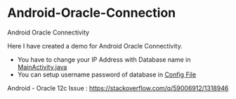 # Android-Oracle-Connection
Android Oracle Connectivity

Here I have created a demo for Android Oracle Connectivity.

- You have to change your IP Address with Database name in [MainActivity.java](https://github.com/pratikbutani/Android-Oracle-Connection/blob/master/app/src/main/java/com/absingh/query/MainActivity.java#L38)
- You can setup username password of database in [Config File](https://github.com/pratikbutani/Android-Oracle-Connection/blob/master/app/src/main/assets/config.properties)

Android - Oracle 12c Issue : https://stackoverflow.com/q/59006912/1318946

